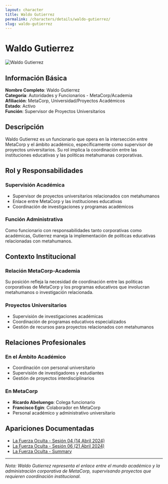 ```yaml
---
layout: character
title: Waldo Gutierrez
permalink: /characters/details/waldo-gutierrez/
slug: waldo-gutierrez
---
```


# Waldo Gutierrez

<div class="character-image">
<img src="{{ site.baseurl }}/assets/img/characters/Waldo Gutierrez.png" alt="Waldo Gutierrez" class="character-portrait">
</div>

## Información Básica

**Nombre Completo**: Waldo Gutierrez  
**Categoría**: Autoridades y Funcionarios - MetaCorp/Academia  
**Afiliación**: MetaCorp, Universidad/Proyectos Académicos  
**Estado**: Activo  
**Función**: Supervisor de Proyectos Universitarios

## Descripción

Waldo Gutierrez es un funcionario que opera en la intersección entre MetaCorp y el ámbito académico, específicamente como supervisor de proyectos universitarios. Su rol implica la coordinación entre las instituciones educativas y las políticas metahumanas corporativas.

## Rol y Responsabilidades

### Supervisión Académica
- Supervisor de proyectos universitarios relacionados con metahumanos
- Enlace entre MetaCorp y las instituciones educativas
- Coordinación de investigaciones y programas académicos

### Función Administrativa
Como funcionario con responsabilidades tanto corporativas como académicas, Gutierrez maneja la implementación de políticas educativas relacionadas con metahumanos.

## Contexto Institucional

### Relación MetaCorp-Academia
Su posición refleja la necesidad de coordinación entre las políticas corporativas de MetaCorp y los programas educativos que involucran metahumanos o investigación relacionada.

### Proyectos Universitarios
- Supervisión de investigaciones académicas
- Coordinación de programas educativos especializados
- Gestión de recursos para proyectos relacionados con metahumanos

## Relaciones Profesionales

### En el Ámbito Académico
- Coordinación con personal universitario
- Supervisión de investigadores y estudiantes
- Gestión de proyectos interdisciplinarios

### En MetaCorp
- **Ricardo Abeluengo**: Colega funcionario
- **Francisco Egin**: Colaborador en MetaCorp
- Personal académico y administrativo universitario

## Apariciones Documentadas
- [La Fuerza Oculta - Sesión 04 (14 Abril 2024)](../../campaigns/la-fuerza-oculta/manual-notes/session-04-2024-04-14.md)
- [La Fuerza Oculta - Sesión 06 (21 Abril 2024)](../../campaigns/la-fuerza-oculta/manual-notes/session-06-2024-04-21.md)
- [La Fuerza Oculta - Summary](../../campaigns/la-fuerza-oculta/summary/summary.md)

---

*Nota: Waldo Gutierrez representa el enlace entre el mundo académico y la administración corporativa de MetaCorp, supervisando proyectos que requieren coordinación institucional.*